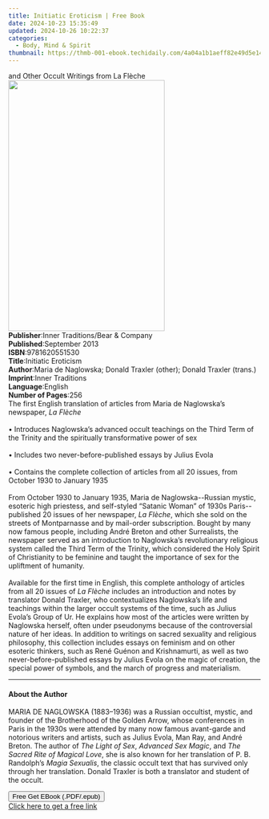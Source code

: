 ```yaml
---
title: Initiatic Eroticism | Free Book
date: 2024-10-23 15:35:49
updated: 2024-10-26 10:22:37
categories:
  - Body, Mind & Spirit
thumbnail: https://thmb-001-ebook.techidaily.com/4a04a1b1aeff82e49d5e143f180fdcb570104fbfea1f096e925e5c8cb7cf5e40.jpg
---
```

<main id="book-container">
  <div class="flex flex-col">
    <div class="book-brief flex-1 py-6 px-4 sm:p-6 md:py-10 md:px-8">
      <!-- brief-->
      <div class="book-brief-main">
        and Other Occult Writings from La Flèche
      </div>
    </div>
    <div
      class="book-meta-info flex-1 grid gap-4 col-start-1 col-end-3 row-start-1 sm:mb-6 sm:grid-cols-4 lg:gap-6 lg:col-start-2 lg:row-end-6 lg:row-span-6 lg:mb-0"
    >
      <div
        class="book-meta-info-left place-content-center mt-4 p-4 text-sm leading-6 col-start-2 col-span-2 dark:text-slate-400"
      >
        <img
          class="w-full h-500 object-cover rounded-lg sm:h-255 sm:col-span-2 lg:col-span-full"
          src="https://img-001-ebook.techidaily.com/84ab99c06ef15d1f57f9becb0b34c6be62807ff196390bf88d7af48e553d7b59.jpg"
          alt=""
          width="312"
          height="500"
        />
      </div>
      <div
        class="book-meta-info-right mt-2 col-start-1 row-start-2 col-span-3 self-center"
      >
        <!-- meta data  -->
        <div class="flex flex-col px-4 md:px-8">
          <div class="flex-1">
            <strong>Publisher</strong>:<span class="px-2"
              >Inner Traditions/Bear &amp; Company</span
            >
          </div>
          <div class="flex-1">
            <strong>Published</strong>:<span class="px-2">September 2013</span>
          </div>
          <div class="flex-1">
            <strong>ISBN</strong>:<span class="px-2">9781620551530</span>
          </div>
          <div class="flex-1">
            <strong>Title</strong>:<span class="px-2">Initiatic Eroticism</span>
          </div>
          <div class="flex-1">
            <strong>Author</strong>:<span class="px-2"
              >Maria de Naglowska; Donald Traxler (other); Donald Traxler
              (trans.)</span
            >
          </div>
          <div class="flex-1">
            <strong>Imprint</strong>:<span class="px-2">Inner Traditions</span>
          </div>
          <div class="flex-1">
            <strong>Language</strong>:<span class="px-2">English</span>
          </div>
          <div class="flex-1">
            <strong>Number of Pages</strong>:<span class="px-2">256</span>
          </div>
        </div>
      </div>
    </div>
    <div class="book-description flex-1 py-6 px-4 sm:p-6 md:py-10 md:px-8">
      <div class="book-description-main">
        <div accordion-content="" id="description">
          The first English translation of articles from Maria de Naglowska’s
          newspaper, <i>La Flèche</i> <br />
          <br />• Introduces Naglowska’s advanced occult teachings on the Third
          Term of the Trinity and the spiritually transformative power of sex
          <br />
          <br />• Includes two never-before-published essays by Julius Evola
          <br />
          <br />• Contains the complete collection of articles from all 20
          issues, from October 1930 to January 1935 <br />
          <br />From October 1930 to January 1935, Maria de Naglowska--Russian
          mystic, esoteric high priestess, and self-styled “Satanic Woman” of
          1930s Paris--published 20 issues of her newspaper, <i>La Flèche</i>,
          which she sold on the streets of Montparnasse and by mail-order
          subscription. Bought by many now famous people, including André Breton
          and other Surrealists, the newspaper served as an introduction to
          Naglowska’s revolutionary religious system called the Third Term of
          the Trinity, which considered the Holy Spirit of Christianity to be
          feminine and taught the importance of sex for the upliftment of
          humanity. <br />
          <br />Available for the first time in English, this complete anthology
          of articles from all 20 issues of <i>La Flèche</i> includes an
          introduction and notes by translator Donald Traxler, who
          contextualizes Naglowska’s life and teachings within the larger occult
          systems of the time, such as Julius Evola’s Group of Ur. He explains
          how most of the articles were written by Naglowska herself, often
          under pseudonyms because of the controversial nature of her ideas. In
          addition to writings on sacred sexuality and religious philosophy,
          this collection includes essays on feminism and on other esoteric
          thinkers, such as René Guénon and Krishnamurti, as well as two
          never-before-published essays by Julius Evola on the magic of
          creation, the special power of symbols, and the march of progress and
          materialism.
        </div>
        <div class="accordion-fader"></div>
      </div>
    </div>
    <div class="book-excerpts flex-1 py-6 px-4 sm:p-6 md:py-10 md:px-8">
      <!-- excerpts-->
      <div class="book-excerpts-main">
        <hr />
        <h4 class="placeholder placeholder-heading">
          <span>About the Author</span>
        </h4>
        <p>
          MARIA DE NAGLOWSKA (1883–1936) was a Russian occultist, mystic, and
          founder of the Brotherhood of the Golden Arrow, whose conferences in
          Paris in the 1930s were attended by many now famous avant-garde and
          notorious writers and artists, such as Julius Evola, Man Ray, and
          André Breton. The author of <i>The Light of Sex</i>,
          <i>Advanced Sex Magic</i>, and <i>The Sacred Rite of Magical Love</i>,
          she is also known for her translation of P. B. Randolph’s
          <i>Magia Sexualis</i>, the classic occult text that has survived only
          through her translation. Donald Traxler is both a translator and
          student of the occult.
        </p>
      </div>
    </div>
    <div
      class="book-about-author flex-1 py-6 px-4 sm:p-6 md:py-10 md:px-8"
    ></div>
    <div class="book-free-get flex-1 py-6 px-4 sm:p-6 md:py-10 md:px-8">
      <button
        id="btn-free-get"
        class="bg-blue-500 hover:bg-blue-700 text-white font-bold py-2 px-4 rounded"
      >
        Free Get EBook (.PDF/.epub)
      </button>
      <div id="countdown-display" class="px-2 text-lg mt-2"></div>
      <a
        id="free-link"
        class="hidden bg-blue-500 hover:bg-blue-700 text-white font-bold py-2 px-4 rounded"
        href="https://www.ebooks.com/en-us/book/95782037/initiatic-eroticism/maria-de-naglowska/"
        target="_blank"
        >Click here to get a free link</a
      >
    </div>
    <script>
      let countdownTime = 0;
      let countdownInterval = null;
      document
        .getElementById('btn-free-get')
        .addEventListener('click', startCountdown);
      function startCountdown() {
        countdownTime = new Date().getTime() + 60000 * 3;
        countdownInterval = setInterval(updateCountdown, 1000);
        document.getElementById('btn-free-get').disabled = true;
        document
          .getElementById('btn-free-get')
          .classList.add('bg-gray-500', 'cursor-not-allowed');
      }
      function updateCountdown() {
        let currentTime = new Date().getTime();
        let timeLeft = countdownTime - currentTime;
        let secondsLeft = Math.floor(timeLeft / 1000);
        document.getElementById('countdown-display').innerHTML =
          `Remaining time: ${secondsLeft} seconds.`;
        if (secondsLeft <= 0) {
          clearInterval(countdownInterval);
          document.getElementById('btn-free-get').classList.add('hidden');
          document.getElementById('free-link').classList.remove('hidden');
          document.getElementById('countdown-display').innerHTML = '';
        }
      }
    </script>
  </div>
</main>
